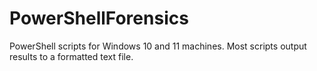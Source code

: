 # PowerShellForensics
PowerShell scripts for Windows 10 and 11 machines. Most scripts output results to a formatted text file.
